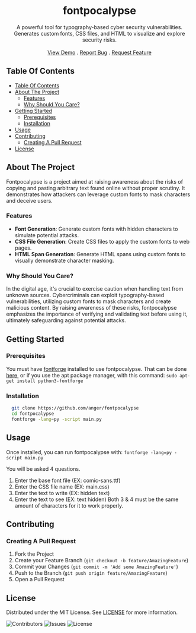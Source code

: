 <br/>
<p align="center">
  <h1 align="center">fontpocalypse</h1>

  <p align="center">
    A powerful tool for typography-based cyber security vulnerabilities. Generates custom fonts, CSS files, and HTML to visualize and explore security risks.
    <br/>
    <br/>
    <a href="https://fontpocalypse.jax.dev/">View Demo</a>
    .
    <a href="https://github.com/anger/fontpocalypse/issues">Report Bug</a>
    .
    <a href="https://github.com/anger/fontpocalypse/issues">Request Feature</a>
  </p>
</p>



## Table Of Contents

- [Table Of Contents](#table-of-contents)
- [About The Project](#about-the-project)
  - [Features](#features)
  - [Why Should You Care?](#why-should-you-care)
- [Getting Started](#getting-started)
  - [Prerequisites](#prerequisites)
  - [Installation](#installation)
- [Usage](#usage)
- [Contributing](#contributing)
  - [Creating A Pull Request](#creating-a-pull-request)
- [License](#license)

## About The Project

Fontpocalypse is a project aimed at raising awareness about the risks of copying and pasting arbitrary text found online without proper scrutiny. It demonstrates how attackers can leverage custom fonts to mask characters and deceive users.

### Features
- **Font Generation**: Generate custom fonts with hidden characters to simulate potential attacks.
- **CSS File Generation**: Create CSS files to apply the custom fonts to web pages.
- **HTML Span Generation**: Generate HTML spans using custom fonts to visually demonstrate character masking.

### Why Should You Care?
In the digital age, it's crucial to exercise caution when handling text from unknown sources. Cybercriminals can exploit typography-based vulnerabilities, utilizing custom fonts to mask characters and create malicious content. By raising awareness of these risks, fontpocalypse emphasizes the importance of verifying and validating text before using it, ultimately safeguarding against potential attacks.

## Getting Started


### Prerequisites

You must have [fontforge](https://fontforge.org/en-US/) installed to use fontpocalypse. That can be done [here](https://fontforge.org/en-US/downloads/), or if you use the apt package manager, with this command: `sudo apt-get install python3-fontforge`


### Installation

```bash
  git clone https://github.com/anger/fontpocalypse
  cd fontpocalypse
  fontforge -lang=py -script main.py 
```

## Usage

Once installed, you can run fontpocalypse with: ` fontforge -lang=py -script main.py `

You will be asked 4 questions. 

1. Enter the base font file (EX: comic-sans.ttf)                                 
2. Enter the CSS file name (EX: main.css)                                                                    
3. Enter the text to write (EX: hidden text)                                                                
4. Enter the text to see (EX: text hidden)
Both 3 & 4 must be the same amount of characters for it to work properly. 

## Contributing
### Creating A Pull Request

1. Fork the Project
2. Create your Feature Branch (`git checkout -b feature/AmazingFeature`)
3. Commit your Changes (`git commit -m 'Add some AmazingFeature'`)
4. Push to the Branch (`git push origin feature/AmazingFeature`)
5. Open a Pull Request

## License

Distributed under the MIT License. See [LICENSE](https://github.com/anger/fontpocalypse/blob/main/LICENSE.md) for more information.

![Contributors](https://img.shields.io/github/contributors/anger/fontpocalypse?color=dark-green) ![Issues](https://img.shields.io/github/issues/anger/fontpocalypse) ![License](https://img.shields.io/github/license/anger/fontpocalypse) 
